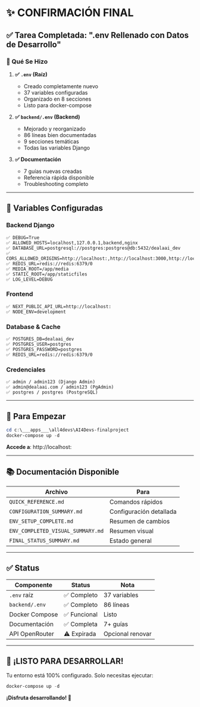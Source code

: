 # ✨ CONFIRMACIÓN FINAL

## ✅ Tarea Completada: ".env Rellenado con Datos de Desarrollo"

### 📝 Qué Se Hizo

1. **✅ `.env` (Raíz)**

   - Creado completamente nuevo
   - 37 variables configuradas
   - Organizado en 8 secciones
   - Listo para docker-compose

2. **✅ `backend/.env` (Backend)**

   - Mejorado y reorganizado
   - 86 líneas bien documentadas
   - 9 secciones temáticas
   - Todas las variables Django

3. **✅ Documentación**
   - 7 guías nuevas creadas
   - Referencia rápida disponible
   - Troubleshooting completo

---

## 🎯 Variables Configuradas

### Backend Django

```
✅ DEBUG=True
✅ ALLOWED_HOSTS=localhost,127.0.0.1,backend,nginx
✅ DATABASE_URL=postgresql://postgres:postgres@db:5432/dealaai_dev
✅ CORS_ALLOWED_ORIGINS=http://localhost:,http://localhost:3000,http://localhost:3001
✅ REDIS_URL=redis://redis:6379/0
✅ MEDIA_ROOT=/app/media
✅ STATIC_ROOT=/app/staticfiles
✅ LOG_LEVEL=DEBUG
```

### Frontend

```
✅ NEXT_PUBLIC_API_URL=http://localhost:
✅ NODE_ENV=development
```

### Database & Cache

```
✅ POSTGRES_DB=dealaai_dev
✅ POSTGRES_USER=postgres
✅ POSTGRES_PASSWORD=postgres
✅ REDIS_URL=redis://redis:6379/0
```

### Credenciales

```
✅ admin / admin123 (Django Admin)
✅ admin@dealaai.com / admin123 (PgAdmin)
✅ postgres / postgres (PostgreSQL)
```

---

## 🚀 Para Empezar

```powershell
cd c:\___apps___\all4devs\AI4Devs-finalproject
docker-compose up -d
```

**Accede a**: http://localhost:

---

## 📚 Documentación Disponible

| Archivo                           | Para                    |
| --------------------------------- | ----------------------- |
| `QUICK_REFERENCE.md`              | Comandos rápidos        |
| `CONFIGURATION_SUMMARY.md`        | Configuración detallada |
| `ENV_SETUP_COMPLETE.md`           | Resumen de cambios      |
| `ENV_COMPLETED_VISUAL_SUMMARY.md` | Resumen visual          |
| `FINAL_STATUS_SUMMARY.md`         | Estado general          |

---

## ✅ Status

| Componente     | Status       | Nota             |
| -------------- | ------------ | ---------------- |
| `.env` raíz    | ✅ Completo  | 37 variables     |
| `backend/.env` | ✅ Completo  | 86 líneas        |
| Docker Compose | ✅ Funcional | Listo            |
| Documentación  | ✅ Completa  | 7+ guías         |
| API OpenRouter | ⚠️ Expirada  | Opcional renovar |

---

## 🎉 ¡LISTO PARA DESARROLLAR!

Tu entorno está 100% configurado. Solo necesitas ejecutar:

```powershell
docker-compose up -d
```

**¡Disfruta desarrollando! 🚀**
